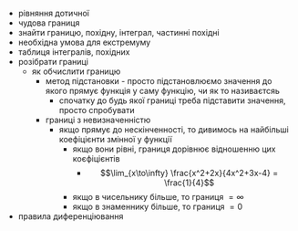 - рівняння дотичної
- чудова границя
- знайти границю, похідну, інтеграл, частинні похідні
- необхідна умова для екстремуму
- таблиця інтегралів, похідних
- розібрати границі
  - як обчислити границю
    - метод підстановки - просто підстановлюємо значення до якого прямує функція у саму функцію, чи як то називаєтсяь
      - спочатку до будь якої границі треба підставити значення, просто спробувати
    - границі з невизначенністю
      - якщо прямує до нескінченності, то дивимось на найбільші коефіцієнти змінної у функції
        - якщо вони рівні, границя дорівнює відношенню цих коєфіцієнтів
          - $$\lim_{x\to\infty} \frac{x^2+2x}{4x^2+3x-4} = \frac{1}{4}$$
        - якщо в чисельнику більше, то границя $=\infty$
        - якщо в знаменнику більше, то границя $=0$
- правила диференціювання
